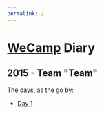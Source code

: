 ```yaml
---
permalink: /
---
```


# [WeCamp] Diary

## 2015 - Team "Team"

The days, as the go by:

- [Day 1](/2015/day-01.html)

[WeCamp]: http://weca.mp/
